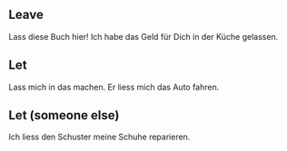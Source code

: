   
## Leave
Lass diese Buch hier!
Ich habe das Geld für Dich in der Küche gelassen. 
## Let
Lass mich in das machen.
Er liess mich das Auto fahren.
## Let (someone else)
Ich liess den Schuster meine Schuhe reparieren. 





